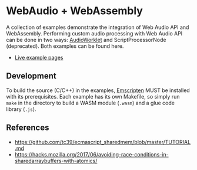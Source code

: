 # WebAudio + WebAssembly

A collection of examples demonstrate the integration of Web Audio API and
WebAssembly. Performing custom audio processing with Web Audio API can be done
in two ways:
[AudioWorklet](https://developers.google.com/web/updates/2017/12/audio-worklet)
and ScriptProcessorNode (deprecated). Both examples can be found here.

  - [Live example pages]()


## Development

To build the source (C/C++) in the examples,
[Emscripten](http://kripken.github.io/emscripten-site/docs/getting_started/downloads.html)
MUST be installed with its prerequisites. Each example has its own Makefile, so
simply run `make` in the directory to build a WASM module (`.wasm`) and a glue
code library (`.js`).


## References

 - https://github.com/tc39/ecmascript_sharedmem/blob/master/TUTORIAL.md
 - https://hacks.mozilla.org/2017/06/avoiding-race-conditions-in-sharedarraybuffers-with-atomics/
